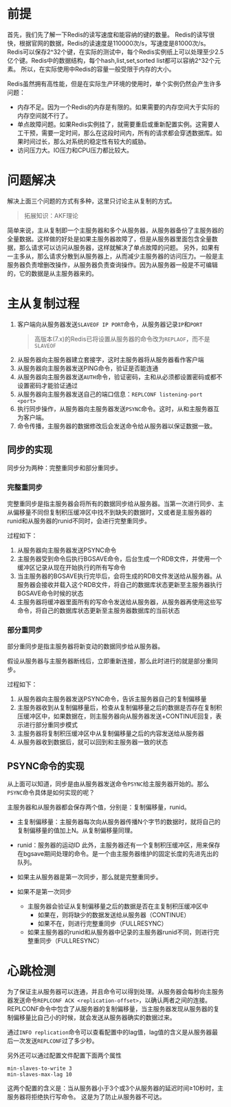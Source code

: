 

# 前提
首先，我们先了解一下Redis的读写速度和能容纳的键的数量。
Redis的读写很快，根据官网的数据，Redis的读速度是110000次/s，写速度是81000次/s。Redis可以保存2^32个键，在实际的测试中，每个Redis实例纸上可以处理至少2.5亿个键。Redis中的数据结构，每个hash,list,set,sorted list都可以容纳2^32个元素。
所以，在实际使用中Redis的容量一般受限于内存的大小。

Redis虽然拥有高性能，但是在实际生产环境的使用时，单个实例仍然会产生许多问题：
* 内存不足。因为一个Redis的内存是有限的。如果需要的内存空间大于实际的内存空间就不行了。
* 单点故障问题。如果Redis实例挂了，就需要重启或重新配置实例。这需要人工干预，需要一定时间，那么在这段时间内，所有的请求都会穿透数据库。如果时间过长，那么对系统的稳定性有较大的威胁。
* 访问压力大。IO压力和CPU压力都比较大。


# 问题解决
解决上面三个问题的方式有多种，这里只讨论主从复制的方式。

> 拓展知识：AKF理论

简单来说，主从复制即一个主服务器和多个从服务器，从服务器备份了主服务器的全量数据。这样做的好处是如果主服务器故障了，但是从服务器里面包含全量数据，那么请求可以访问从服务器，这样就解决了单点故障的问题。
另外，如果有一主多从，那么请求分散到从服务器上，从而减少主服务器的访问压力。一般是主服务器负责增删改操作，从服务器负责查询操作。因为从服务器一般是不可编辑的，它的数据是从主服务器来的。

# 主从复制过程
1. 客户端向从服务器发送`SLAVEOF IP PORT`命令，从服务器记录`IP`和`PORT`
	> 高版本(7.x)的Redis已将设置从服务器的命令改为`REPLAOF`，而不是`SLAVEOF`
2. 从服务器向主服务器建立套接字，这时主服务器将从服务器看作客户端
3. 从服务器向主服务器发送PING命令，验证是否能连通
4. 从服务器向主服务器发送`AUTH`命令，验证密码，主和从必须都设置密码或都不设置密码才能验证通过
5. 从服务器向主服务器发送自己的端口信息：`REPLCONF listening-port <port>`
6. 执行同步操作，从服务器向主服务器发送`PSYNC`命令。这时，从和主服务器互为客户端。
7. 命令传播，主服务器的数据修改后会发送命令给从服务器以保证数据一致。

## 同步的实现
同步分为两种：完整重同步和部分重同步。

### 完整重同步
完整重同步是指主服务器会将所有的数据同步给从服务器。当第一次进行同步、主从偏移量不同但复制积压缓冲区中找不到缺失的数据时，又或者是主服务器的runid和从服务器的runid不同时，会进行完整重同步。

过程如下：
1. 从服务器向主服务器发送PSYNC命令
2. 主服务器受到命令后执行BGSAVE命令，后台生成一个RDB文件，并使用一个缓冲区记录从现在开始执行的所有写命令
3. 当主服务器的BGSAVE执行完毕后，会将生成的RDB文件发送给从服务器。从服务器会接收并载入这个RDB文件，将自己的数据库状态更新至主服务器执行BGSAVE命令时候的状态
4. 主服务器将缓冲器里面所有的写命令发送给从服务器，从服务器再使用这些写命令，将自己的数据库状态更新至主服务器数据库的当前状态


### 部分重同步
部分重同步是指主服务器将新变动的数据同步给从服务器。

假设从服务器与主服务器断线后，立即重新连接，那么此时进行的就是部分重同步。

过程如下：
1. 从服务器向主服务器发送PSYNC命令，告诉主服务器自己的复制偏移量
2. 主服务器收到从复制偏移量后，检查从复制偏移量之后的数据是否存在复制积压缓冲区中，如果数据在，则主服务器向从服务器发送+CONTINUE回复，表示进行部分重同步模式
3. 主服务器将复制积压缓冲区中从复制偏移量之后的内容发送给从服务器
4. 从服务器收到数据后，就可以回到和主服务器一致的状态


## PSYNC命令的实现
从上面可以知道，同步是由从服务器发送命令`PSYNC`给主服务器开始的。那么`PSYNC`命令具体是如何实现的呢？

主服务器和从服务器都会保存两个值，分别是：复制偏移量，runid。
* 主复制偏移量：主服务器每次向从服务器传播N个字节的数据时，就将自己的复制偏移量的值加上N。从复制偏移量同理。
* runid：服务器的运动ID
此外，主服务器还有一个复制积压缓冲区，用来保存在bgsave期间处理的命令。是一个由主服务器维护的固定长度的先进先出的队列。

* 如果主从服务器是第一次同步，那么就是完整重同步。
* 如果不是第一次同步
	* 主服务器会验证从复制偏移量之后的数据是否在主复制积压缓冲区中
		* 如果在，则将缺少的数据发送给从服务器（CONTINUE）
		* 如果不在，则进行完整重同步（FULLRESYNC）
	* 如果主服务器的runid和从服务器中记录的主服务器runid不同，则进行完整重同步（FULLRESYNC）

# 心跳检测
为了保证主从服务器可以连通，并且命令可以得到处理。从服务器会每秒向主服务器发送命令`REPLCONF ACK <replication-offset>`，以确认两者之间的连接。REPLCONF命令中包含了从服务器的复制偏移量，当主服务器发现从服务器的复制偏移量比自己小的时候，就会发送从服务器确实的数据过来。

通过`INFO replication`命令可以查看配置中的lag值，lag值的含义是从服务器最后一次发送`REPLCONF`过了多少秒。

另外还可以通过配置文件配置下面两个属性
```
min-slaves-to-write 3
min-slaves-max-lag 10
```
这两个配置的含义是：当从服务器小于3个或3个从服务器的延迟时间≥10秒时，主服务器将拒绝执行写命令。
这是为了防止从服务器不可达。
